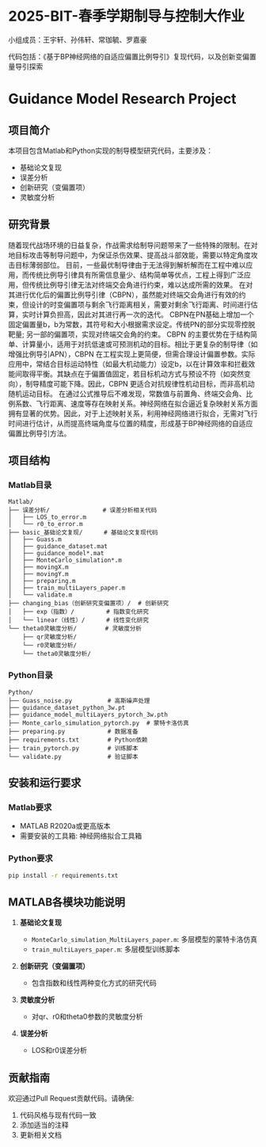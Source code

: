 # 2025-BIT-春季学期制导与控制大作业

小组成员：王宇轩、孙伟轩、常珈毓、罗嘉豪

代码包括：《基于BP神经网络的自适应偏置比例导引》复现代码，以及创新变偏置量导引探索

# Guidance Model Research Project

## 项目简介
本项目包含Matlab和Python实现的制导模型研究代码，主要涉及：
- 基础论文复现
- 误差分析
- 创新研究（变偏置项）
- 灵敏度分析

## 研究背景
  随着现代战场环境的日益复杂，作战需求给制导问题带来了一些特殊的限制。在对地目标攻击等制导问题中，为保证杀伤效果、提高战斗部效能，需要以特定角度攻击目标薄弱部位。
  目前，一些最优制导律由于无法得到解析解而在工程中难以应用，而传统比例导引律具有所需信息量少、结构简单等优点，工程上得到广泛应用，但传统比例导引律无法对终端交会角进行约束，难以达成所需的效果。
  在对其进行优化后的偏置比例导引律（CBPN），虽然能对终端交会角进行有效的约束，但设计的时变偏置项与剩余飞行距离相关，需要对剩余飞行距离、时间进行估算，实时计算负担高，因此对其进行再一次的迭代。
  CBPN在PN基础上增加一个固定偏置量b，b为常数，其符号和大小根据需求设定。传统PN的部分实现零控脱靶量; 另一部的偏置项，实现对终端交会角的约束。
  CBPN 的主要优势在于结构简单、计算量小，适用于对抗低速或可预测机动的目标。相比于更复杂的制导律（如增强比例导引APN），CBPN 在工程实现上更简便，但需合理设计偏置参数。实际应用中，常结合目标运动特性（如最大机动能力）设定b，以在计算效率和拦截效能间取得平衡。其缺点在于偏置值固定，若目标机动方式与预设不符（如突然变向），制导精度可能下降。因此，CBPN 更适合对抗规律性机动目标，而非高机动随机运动目标。
  在通过公式推导后不难发现，常数值与前置角、终端交会角、比例系数、飞行距离、速度等存在映射关系。神经网络在拟合逼近复杂映射关系方面拥有显著的优势。因此，对于上述映射关系，利用神经网络进行拟合，无需对飞行时间进行估计，从而提高终端角度与位置的精度，形成基于BP神经网络的自适应偏置比例导引方法。

## 项目结构

### Matlab目录
```
Matlab/
├── 误差分析/               # 误差分析相关代码
│   ├── LOS_to_error.m
│   └── r0_to_error.m
├── basic_基础论文复现/      # 基础论文复现代码
│   ├── Guass.m
│   ├── guidance_dataset.mat
│   ├── guidance_model*.mat
│   ├── MonteCarlo_simulation*.m
│   ├── movingX.m
│   ├── movingY.m
│   ├── preparing.m
│   ├── train_multiLayers_paper.m
│   └── validate.m
├── changing_bias（创新研究变偏置项）/  # 创新研究
│   ├── exp（指数）/         # 指数变化研究
│   └── linear（线性）/      # 线性变化研究
└── theta0灵敏度分析/        # 灵敏度分析
    ├── qr灵敏度分析/
    └── r0灵敏度分析/
    └── theta0灵敏度分析/
```

### Python目录
```
Python/
├── Guass_noise.py          # 高斯噪声处理
├── guidance_dataset_python_3w.pt
├── guidance_model_multiLayers_pytorch_3w.pth
├── Monte_carlo_simulation_pytorch.py  # 蒙特卡洛仿真
├── preparing.py            # 数据准备
├── requirements.txt        # Python依赖
├── train_pytorch.py        # 训练脚本
└── validate.py             # 验证脚本
```

## 安装和运行要求

### Matlab要求
- MATLAB R2020a或更高版本
- 需要安装的工具箱: 神经网络拟合工具箱

### Python要求
```bash
pip install -r requirements.txt
```

## MATLAB各模块功能说明

1. **基础论文复现**
   - `MonteCarlo_simulation_MultiLayers_paper.m`: 多层模型的蒙特卡洛仿真
   - `train_multiLayers_paper.m`: 多层模型训练脚本

2. **创新研究（变偏置项）**
   - 包含指数和线性两种变化方式的研究代码

3. **灵敏度分析**
   - 对qr、r0和theta0参数的灵敏度分析

4. **误差分析**
   - LOS和r0误差分析

## 贡献指南
欢迎通过Pull Request贡献代码。请确保:
1. 代码风格与现有代码一致
2. 添加适当的注释
3. 更新相关文档
